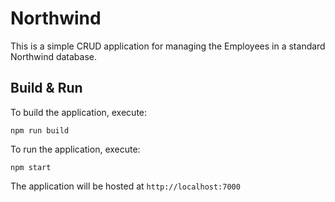 # Northwind

This is a simple CRUD application for managing the Employees in a standard Northwind database.

## Build & Run

To build the application, execute:

`npm run build`

To run the application, execute:

`npm start`

The application will be hosted at `http://localhost:7000`

